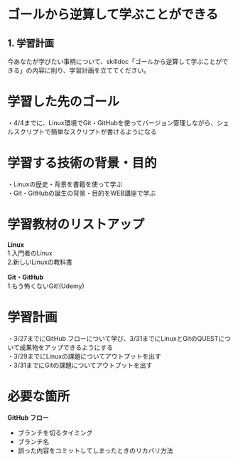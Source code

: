 # ゴールから逆算して学ぶことができる

## 1. 学習計画

今あなたが学びたい事柄について、skilldoc「ゴールから逆算して学ぶことができる」の内容に則り、学習計画を立ててください。

# 学習した先のゴール
・4/4までに、Linux環境でGit・GitHubを使ってバージョン管理しながら、シェルスクリプトで簡単なスクリプトが書けるようになる

# 学習する技術の背景・目的
・Linuxの歴史・背景を書籍を使って学ぶ  
・Git・GitHubの誕生の背景・目的をWEB講座で学ぶ

# 学習教材のリストアップ
**Linux**   
1.入門者のLinux  
2.新しいLinuxの教科書  

**Git・GitHub**  
1.もう怖くないGit!(Udemy)  

# 学習計画
・3/27までにGitHub フローについて学び、3/31までにLinuxとGitのQUESTについて成果物をアップできるようにする  
・3/29までにLinuxの課題についてアウトプットを出す  
・3/31までにGitの課題についてアウトプットを出す  

# 必要な箇所
**GitHub フロー**
 - ブランチを切るタイミング
 - ブランチ名
 - 誤った内容をコミットしてしまったときのリカバリ方法
